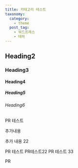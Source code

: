 ```yaml
---
title: 카테고리 테스트
taxonomy:
  category: 
    - theme
  post_tag:
    - 워드프레스
    - 테마
---
```


## Heading2

### Heading3

#### Heading4

##### Heading5

###### Heading6

PR 테스트

추가내용

추가 내용 22

PR 테스트
PR테스트22
PR 테스트 33

PR